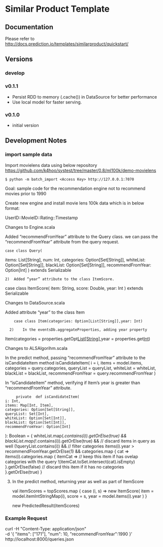 # Similar Product Template

## Documentation

Please refer to http://docs.prediction.io/templates/similarproduct/quickstart/

## Versions

### develop

### v0.1.1

- Persist RDD to memory (.cache()) in DataSource for better performance
- Use local model for faster serving.

### v0.1.0

- initial version


## Development Notes

### import sample data
Import movielens data using below repository
https://github.com/k4hoo/systest/tree/master/0.8/ml100k/demo-movielens

```
$ python -m batch_import <Access Key> http://127.0.0.1:7070
```

Goal: sample code for the recommendation engine not to recommend movies prior to 1990

Create new engine and install movie lens 100k data which is in below format:

UserID::MovieID::Rating::Timestamp

Changes to Engine.scala

Added “recommendFromYear” attribute to the Query class. we can pass the “recommendFromYear” attribute from the query request.

	case class Query(
  items: List[String],
  num: Int,
  categories: Option[Set[String]],
  whiteList: Option[Set[String]],
  blackList: Option[Set[String]],
  recommendFromYear: Option[Int]
) extends Serializable

    2)  Added “year” attribute to the class ItemScore. 

case class ItemScore(
  item: String,
  score: Double,
  year: Int
) extends Serializable


Changes to DataSource.scala

Added attribute “year” to the class Item

		case class Item(categories: Option[List[String]],year: Int)

      2) 	In the eventsDb.aggregateProperties, adding year property

  Item(categories = properties.getOpt[List[String]]("categories"),year = properties.get[Int]("year"))

Changes to ALSAlgorihm.scala

In the predict method, passing “recommendFromYear” attribute to the isCandidateItem method
		 isCandidateItem(
        i = i,
        items = model.items,
        categories = query.categories,
        queryList = queryList,
        whiteList = whiteList,
        blackList = blackList,
        recommendFromYear = query.recommendFromYear
     		 )


In “isCandidateItem” method, verifying if Item’s year is greater than “recommendFromYear” attribute.
		
		 private  def isCandidateItem(
    i: Int,
    items: Map[Int, Item],
    categories: Option[Set[String]],
    queryList: Set[Int],
    whiteList: Option[Set[Int]],
    blackList: Option[Set[Int]],
    recommendFromYear: Option[Int]
  ): Boolean = {
    whiteList.map(_.contains(i)).getOrElse(true) &&
    blackList.map(!_.contains(i)).getOrElse(true) &&
    // discard items in query as well
    (!queryList.contains(i)) &&
    // filter categories
    items(i).year > recommendFromYear.getOrElse(1) &&
    categories.map { cat =>
      items(i).categories.map { itemCat =>
        // keep this item if has ovelap categories with the query
        !(itemCat.toSet.intersect(cat).isEmpty)
      }.getOrElse(false) // discard this item if it has no categories
    }.getOrElse(true)
  }


	


3)  In the predict method, returning year as well as part of ItemScore


    val itemScores = topScores.map { case (i, s) =>
      new ItemScore(
        item = model.itemIntStringMap(i),
        score = s,
        year = model.items(i).year
      )
    }

    new PredictedResult(itemScores)




### Example Request

curl -H "Content-Type: application/json" \
-d '{ "items": ["171"], "num": 10, "recommendFromYear":1990 }' \
http://localhost:8000/queries.json
